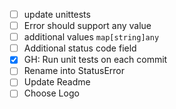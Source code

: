 - [ ] update unittests 
- [ ] Error should support any value
- [ ] additional values `map[string]any`
- [ ] Additional status code field
- [x] GH: Run unit tests on each commit
- [ ] Rename into StatusError
- [ ] Update Readme 
- [ ] Choose Logo 

